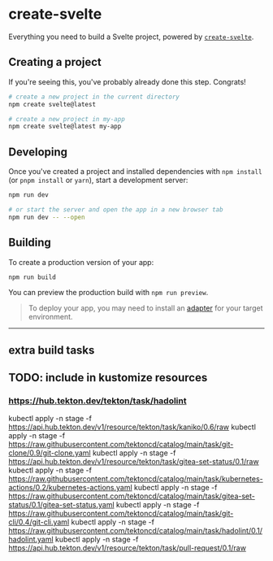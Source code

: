 # create-svelte

Everything you need to build a Svelte project, powered by [`create-svelte`](https://github.com/sveltejs/kit/tree/master/packages/create-svelte).

## Creating a project

If you're seeing this, you've probably already done this step. Congrats!

```bash
# create a new project in the current directory
npm create svelte@latest

# create a new project in my-app
npm create svelte@latest my-app
```

## Developing

Once you've created a project and installed dependencies with `npm install` (or `pnpm install` or `yarn`), start a development server:

```bash
npm run dev

# or start the server and open the app in a new browser tab
npm run dev -- --open
```

## Building

To create a production version of your app:

```bash
npm run build
```

You can preview the production build with `npm run preview`.

> To deploy your app, you may need to install an [adapter](https://kit.svelte.dev/docs/adapters) for your target environment.

---

## extra build tasks

## TODO: include in kustomize resources

### https://hub.tekton.dev/tekton/task/hadolint

kubectl apply -n stage -f https://api.hub.tekton.dev/v1/resource/tekton/task/kaniko/0.6/raw
kubectl apply -n stage -f https://raw.githubusercontent.com/tektoncd/catalog/main/task/git-clone/0.9/git-clone.yaml
kubectl apply -n stage -f https://api.hub.tekton.dev/v1/resource/tekton/task/gitea-set-status/0.1/raw
kubectl apply -n stage -f https://raw.githubusercontent.com/tektoncd/catalog/main/task/kubernetes-actions/0.2/kubernetes-actions.yaml
kubectl apply -n stage -f https://raw.githubusercontent.com/tektoncd/catalog/main/task/gitea-set-status/0.1/gitea-set-status.yaml
kubectl apply -n stage -f https://raw.githubusercontent.com/tektoncd/catalog/main/task/git-cli/0.4/git-cli.yaml
kubectl apply -n stage -f https://raw.githubusercontent.com/tektoncd/catalog/main/task/hadolint/0.1/hadolint.yaml
kubectl apply -n stage -f https://api.hub.tekton.dev/v1/resource/tekton/task/pull-request/0.1/raw

